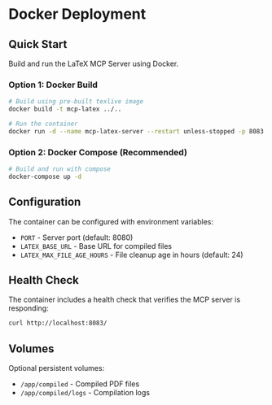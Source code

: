 # Docker Deployment

## Quick Start

Build and run the LaTeX MCP Server using Docker.

### Option 1: Docker Build

```bash
# Build using pre-built texlive image
docker build -t mcp-latex ../..

# Run the container
docker run -d --name mcp-latex-server --restart unless-stopped -p 8083:8080 mcp-latex
```

### Option 2: Docker Compose (Recommended)

```bash
# Build and run with compose
docker-compose up -d
```

## Configuration

The container can be configured with environment variables:

- `PORT` - Server port (default: 8080)
- `LATEX_BASE_URL` - Base URL for compiled files
- `LATEX_MAX_FILE_AGE_HOURS` - File cleanup age in hours (default: 24)

## Health Check

The container includes a health check that verifies the MCP server is responding:

```bash
curl http://localhost:8083/
```

## Volumes

Optional persistent volumes:
- `/app/compiled` - Compiled PDF files
- `/app/compiled/logs` - Compilation logs
